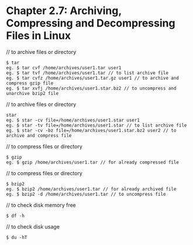 # **Chapter 2.7: Archiving, Compressing and Decompressing Files in Linux**

// to archive files or directory

    $ tar
    eg. $ tar cvf /home/archives/user1.tar user1
    eg. $ tar tvf /home/archives/user1.tar // to list archive file
    eg. $ tar cvfz /home/archives/user1.tar.gz user1 // to archive and compress gzip file
    eg. $ tar xvfj /home/archives/user1.star.bz2 // to uncompress and unarchive bzip2 file 

// to archive files or directory

    star
    eg. $ star -cv file=/home/archives/user1.star user1
    eg. $ star -tv file=/home/archives/user1.star // to list archive file
    eg. $ star -cv -bz file=/home/archives/user1.star.bz2 user2 // to archive and compress file

// to compress files or directory

    $ gzip
    eg. $ gzip /home/archives/user1.tar // for already compressed file


// to compress files or directory

    $ bzip2
    eg. $ bzip2 /home/archives/user1.tar // for already archived file
    eg. $ bzip2 -d /home/archives/user1.tar // to uncompress file

// to check disk memory free

    $ df -h

// to check disk usage
    
    $ du -hT